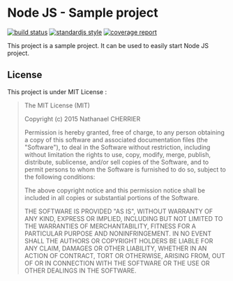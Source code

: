 # Node JS - Sample project

[![build status][badge_build_status_image]][badge_build_status_link]
[![standardjs style][badge_js_code_style_image]][badge_js_code_style_link]
[![coverage report][badge_code_coverage_image]][badge_build_status_link]

This project is a sample project. It can be used to easily start Node JS project.

## License

This project is under MIT License :

> The MIT License (MIT)
>
> Copyright (c) 2015 Nathanael CHERRIER
>
> Permission is hereby granted, free of charge, to any person obtaining a copy
> of this software and associated documentation files (the "Software"), to deal
> in the Software without restriction, including without limitation the rights
> to use, copy, modify, merge, publish, distribute, sublicense, and/or sell
> copies of the Software, and to permit persons to whom the Software is
> furnished to do so, subject to the following conditions:
>
> The above copyright notice and this permission notice shall be included in all
> copies or substantial portions of the Software.
>
> THE SOFTWARE IS PROVIDED "AS IS", WITHOUT WARRANTY OF ANY KIND, EXPRESS OR
> IMPLIED, INCLUDING BUT NOT LIMITED TO THE WARRANTIES OF MERCHANTABILITY,
> FITNESS FOR A PARTICULAR PURPOSE AND NONINFRINGEMENT. IN NO EVENT SHALL THE
> AUTHORS OR COPYRIGHT HOLDERS BE LIABLE FOR ANY CLAIM, DAMAGES OR OTHER
> LIABILITY, WHETHER IN AN ACTION OF CONTRACT, TORT OR OTHERWISE, ARISING FROM,
> OUT OF OR IN CONNECTION WITH THE SOFTWARE OR THE USE OR OTHER DEALINGS IN THE
> SOFTWARE.

[wiki]: https://git.nathanaelcherrier.com/mindsers/nodejs-sampleproject/wikis/home
[project]: https://git.nathanaelcherrier.com/mindsers/nodejs-sampleproject.git

[badge_build_status_image]: https://git.nathanaelcherrier.com/mindsers/nodejs-sampleproject/badges/master/build.svg
[badge_build_status_link]: https://git.nathanaelcherrier.com/mindsers/nodejs-sampleproject/commits/dev
[badge_js_code_style_image]: https://img.shields.io/badge/code%20style-standard-yellow.svg
[badge_js_code_style_link]: http://standardjs.com
[badge_code_coverage_image]: https://git.nathanaelcherrier.com/mindsers/nodejs-sampleproject/badges/dev/coverage.svg
